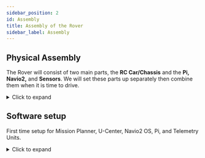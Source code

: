 ```yaml
---
sidebar_position: 2
id: Assembly
title: Assembly of the Rover
sidebar_label: Assembly
---
```

## Physical Assembly

The Rover will consist of two main parts, the **RC Car/Chassis** and the
**Pi, Navio2,** and **Sensors**. We will set these parts up separately then
combine them when it is time to drive.
<details>
  <summary>Click to expand</summary>

## Attach Navio2 to Pi

To make attach the Navio2 to the Pi, make sure it is oriented the right
way then connect through the GPIO and screw them together with the
provided screws and spacers as shown:

![Navio2 Mounting Image](/img/navio2-mount.png)

You can find more documentation [here](https://docs.emlid.com/navio2/hardware-setup/#attaching-navio2-to-a-raspberry-pi).

[back to top](#)

## Plugging in the Telemetry Unit and GPS

The air telemetry unit gets plugged into the UART Port, the ground telemetry unit
gets plugged in on any available USB Port on your ground station, while the GPS
Module gets plugged into the ANT Port on the Navio2. Make sure
that you have as little electronic and atmospheric interference as possible
in order to get the best results during use.

![Navio2 Port Locations](/img/navioPorts.png)

[back to top](#)

## Print or Buy the Chassis and Case

The chassis and case are important to safely house your sensors and computers while
protecting them from rogue elements such as sand, dust, and wind. You can either
[buy](https://store.donkeycar.com/collections/accessories/products/standard-donkey-chassis-includes-screws)
the chassis or [print one yourself](https://www.thingiverse.com/thing:2566276). A beta version of the case can be
[downloaded here](https://www.thingiverse.com/thing:3082337) to print yourself, we will have a remixed one for the
Raspberry Pi 4 coming soon.

## Connect RC Car to Chassis

After taking the top off your RC Car, you will put the adaptors in and
attach the Chassis. Make sure to secure it on with the clips.

[![RC Car Assembly Video by Adam Conway](/img/videoPic.png)](https://youtu.be/OaVqWiR2rS0 "RC Car Assembly")*Click for link to full video!*

</details>

## Software setup

First time setup for Mission Planner, U-Center, Navio2 OS, Pi, and Telemetry Units.
<details>
  <summary>Click to expand</summary>

## Mission Planner

Go to [the installation site](https://ardupilot.org/planner/docs/mission-planner-installation.html)
and download the msi file. Launch it, and follow the instructions to complete setting up Mission Planner.
You may receive a DirectX installation error, if this happens you may have to update your DirectX Plug-in
from the [Windows Download Center](https://www.microsoft.com/en-us/download/windows.aspx). If you receive
the below error, select **Install this driver software anyway** to finish installation.

![Driver error image](/img/driverWarning.png)

Mission Planner is normally installed in the **C:\Program Files (x86)\Mission Planner** folder.

[back to top](#)

## U-Center

Go to [the installation site](https://www.u-blox.com/en/product/u-center)
and install the zip file. Unzip it, run the executable and follow the installation
steps to set up U-Center.

[back to top](#)

## Navio2 OS

Go to [the installation site](https://docs.emlid.com/navio2/configuring-raspberry-pi)
and download their pre-configured Raspbian image. Then use a imager like the
[Raspbian Imager](https://www.raspberrypi.org/software/) or [Etcher](https://www.balena.io/etcher/)
to write it to the SD Card you will be using with your Pi. To do this, launch your imager (raspberry
pi imager used here) and select your SD Car (normally designated by its size) and the Navio2 Image.
Hit Write and after the imager is done, boot up your pi with the new image and you will be see the
Navio's greeting message:

![Navio's Greeting Message](/img/navioGreetingMessage.png)(https://docs.emlid.com/navio2/ardupilot/installation-and-running)

Now, you will be following the on-screen steps to set up your Navio2 as a autopilot for your rover.
**Remember, you can always view this message again by typing:**

```
sudo emlidtool ardupilot help
```

To set up your Navio2 as an autopilot you need to pick a vehicle, version, and board. To do this, you
need to type
```
sudo emlidtool ardupilot
```

which will bring up a configuration menu, you may receive a prompt to update RCIO Firmware if yours is
outdated:

![RCIO Firmware Prompt](/img/RCIOfirmwarePrompt.png)

After updating you will see a configuration menu, select Rover, the default version, ArduRover Frame,
and set it to enable on boot, then select stop to stop ardupilot as there is still configuration to do
before driving that cannot be done with ardupilot enabled.

[Completed Menu Image]

You can view Emlids walk-through if you would like through this [link](https://docs.emlid.com/navio2/ardupilot/installation-and-running).

[back to top](#)

## Pi

Aside from flashing the SD with the Navio Image, the only other setup you can do with your Pi itself is setup wireless connection like
[SSH](https://www.raspberrypi.org/documentation/remote-access/ssh/)
if you wish to connect to your rover through these means. It can be very helpful when bug testing and preforming first time set-ups,
but is completely optional as you can also use a monitor and keyboard.

If you are running your Pi completely headless (with no monitor to set up your pi) then after you flash the Navio OS put a file named ``ssh`` into the
boot partition of the SD Card. The contents of the file do not matter. This tells the Pi to enable SSH on first time setup and then the file is deleted.

To SSH into computers, you normally will need to find the IP of your pi through either your router or a software such as [nmap](https://nmap.org/download.html)
and have a SSH software like [Putty](https://www.putty.org/). In our case, we can SSH into our Navio using only Putty. Launching
putty will bring us to the home screen where we can input ``navio.local`` as our HostName as long as there in only one Navio unit on the network.
You should be connected and prompted to login, then greeted with the Navio2s greeting prompt.

![putty homescreen](/img/puttyHomescreen.png)

![putty connected](/img/puttyConnected.png)

If there are multiple Navio Units, or if you want to know your Pis' IP for some other reason, ZenMap will let us discover the IP on any network.
Make sure your Pi is powered on, then type your Pis Hostname (default HostName is `navio`) into the target box as shown below, the rest of
the settings profile and command should remain the same. Then click scan and you should see text in the Nmap Output tab. Copy the IP of your
Pi (outlined red), and now launch Putty.

![Zenmap Output](/img/zenmapOutput.png)

With Putty launched, you should see a window titled Putty Configuration. Paste your Pis IP into the HostName (or IP address) box, mark
your port as 22, and specify your connection as SSH if it was not pre-selected. Now you can click `open` to open the connection between your
computer and your Pi. You should see the Navio2 Greeting Prompt, at which point you can log in as usual.

[back to top](#)

## Telemetry Units

In order to connect your Navio2/Pi to your ground control station using telemetry,
you should edit your GCS IP file on the Navio2. To open the file, boot up your Pi/Navio2
and after logging in type:
```
sudo nano /etc/default/ardurover
```

Once in the file, your should see something like this:
```
TELEM1="-A udp:127.0.0.1:14550"
#TELEM2="-C /dev/ttyAMA0"

# Options to pass to ArduPilot
ARDUPILOT_OPTS="$TELEM1 $TELEM2"

# -A is a console switch (usually this is a Wi-Fi link)

# -C is a telemetry switch
# Usually this is either /dev/ttyAMA0 - UART connector on your Navio
# or /dev/ttyUSB0 if you're using a serial to USB convertor

# -B or -E is used to specify non default GPS
```

This tutorial uses Telemetry, so you should comment out the line that
tells ardupilot to connect via a Wi-Fi link so it looks like:

```
#TELEM1="-A udp:127.0.0.1:14550"
```
and un-comment the line that tells ardupilot to connect via a telemetry
switch. This line can also be edited depending on the type of telemetry
you are using. For UART connections you will change the line to:

```
TELEM2="-C /dev/ttyAMA0"
```

and for serial to USB converters:

```
TELEM2="-C /dev/ttyUSB0"
```

Now the start of your file should look like either:

```
#TELEM1="-A udp:127.0.0.1:14550"
TELEM2="-C /dev/ttyAMA0"
```

 if your telemetry uses a UART port or, if you are using a serial to USB converter to use telemetry
 it should look like:

 ```
 #TELEM1="-A udp:127.0.0.1:14550"
 TELEM2="-C /dev/ttyUSB0"
 ```

 Your telemetry units will *blink* green when looking for their partner
 unit and maintain a *solid* green when they are connected to their partner. If your
 telemetry units are not communicating try restarting/rebooting your ground station with the
 telemetry unit remaining plugged in and failing that update your units drivers.
 If you encounter any more problems you should contact the manufacturer.

[back to top](#)
</details>
